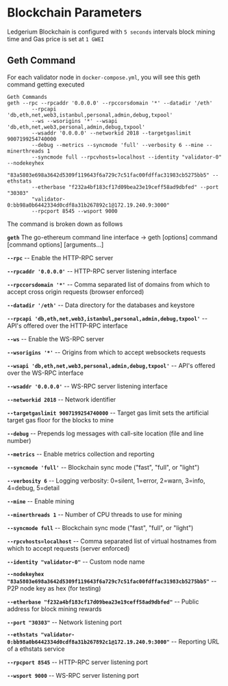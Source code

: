 # Blockchain Parameters

Ledgerium Blockchain is configured with `5 seconds` intervals block mining time and Gas price is set at `1 GWEI`

## Geth Command

For each validator node in `docker-compose.yml`, you will see this geth command getting executed

```
Geth Commands
geth --rpc --rpcaddr '0.0.0.0' --rpccorsdomain '*' --datadir '/eth'
        --rpcapi 'db,eth,net,web3,istanbul,personal,admin,debug,txpool' 
        --ws --wsorigins '*' --wsapi 'db,eth,net,web3,personal,admin,debug,txpool'
        --wsaddr '0.0.0.0' --networkid 2018 --targetgaslimit 9007199254740000
        --debug --metrics --syncmode 'full' --verbosity 6 --mine --minerthreads 1 
        --syncmode full --rpcvhosts=localhost --identity "validator-0" --nodekeyhex
        "83a5803e698a3642d5309f119643f6a729c7c51fac00fdffac31983cb5275bb5" --ethstats
        --etherbase "f232a4bf183cf17d09bea23e19ceff58ad9dbfed" --port "30303"
        "validator-0:bb98a0b6442334d0cdf8a31b267892c1@172.19.240.9:3000"
        --rpcport 8545 --wsport 9000
```

The command is broken down as follows

**`geth`** The go-ethereum command line interface -> geth [options] command [command options] [arguments...]

**`--rpc`** -- Enable the HTTP-RPC server

**`--rpcaddr '0.0.0.0'`** -- HTTP-RPC server listening interface

**`--rpccorsdomain '*'`**  -- Comma separated list of domains from which to accept cross origin requests (browser enforced)

**`--datadir '/eth'`** -- Data directory for the databases and keystore

**`--rpcapi 'db,eth,net,web3,istanbul,personal,admin,debug,txpool'`** -- API's offered over the HTTP-RPC interface

**`--ws`**  -- Enable the WS-RPC server

**`--wsorigins '*'`**  -- Origins from which to accept websockets requests

**`--wsapi 'db,eth,net,web3,personal,admin,debug,txpool'`**  -- API's offered over the WS-RPC interface

**`--wsaddr '0.0.0.0'`**  -- WS-RPC server listening interface

**`--networkid 2018`**  -- Network identifier

**`--targetgaslimit 9007199254740000`**  -- Target gas limit sets the artificial target gas floor for the blocks to mine

**`--debug`**  -- Prepends log messages with call-site location (file and line number)

**`--metrics`** -- Enable metrics collection and reporting

**`--syncmode 'full'`**  -- Blockchain sync mode ("fast", "full", or "light")

**`--verbosity 6`**  -- Logging verbosity: 0=silent, 1=error, 2=warn, 3=info, 4=debug, 5=detail

**`--mine`**  -- Enable mining

**`--minerthreads 1`**   -- Number of CPU threads to use for mining

**`--syncmode full`**  -- Blockchain sync mode ("fast", "full", or "light")

**`--rpcvhosts=localhost`** -- Comma separated list of virtual hostnames from which to accept requests (server enforced)

**`--identity "validator-0"`**  -- Custom node name

**`--nodekeyhex "83a5803e698a3642d5309f119643f6a729c7c51fac00fdffac31983cb5275bb5"`**  -- P2P node key as hex (for testing)

**`--etherbase "f232a4bf183cf17d09bea23e19ceff58ad9dbfed"`**  -- Public address for block mining rewards

**`--port "30303"`**  -- Network listening port 

**`--ethstats "validator-0:bb98a0b6442334d0cdf8a31b267892c1@172.19.240.9:3000"`**  -- Reporting URL of a ethstats service

**`--rpcport 8545`**  -- HTTP-RPC server listening port

**`--wsport 9000`** -- WS-RPC server listening port